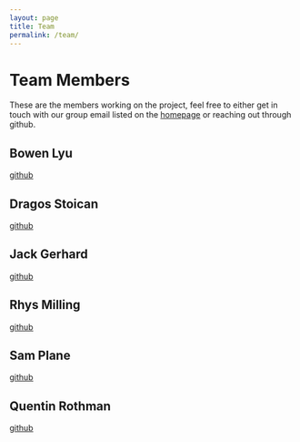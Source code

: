 ```yaml
---
layout: page
title: Team
permalink: /team/
---
```


# Team Members

These are the members working on the project, feel free to either get in touch with our group email listed on the [homepage](/) or reaching out through github.

## Bowen Lyu

[github](https://github.com/stormlyu)

## Dragos Stoican

[github](https://github.com)

## Jack Gerhard

[github]()

## Rhys Milling

[github](https://github.com/rmil)

## Sam Plane

[github](https://github.com/CitricAmoeba)

## Quentin Rothman

[github](https://github.com/SaltyRex)
